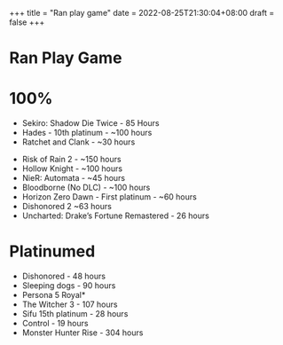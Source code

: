 +++
title =  "Ran play game"
date = 2022-08-25T21:30:04+08:00
draft = false
+++
# Ran Play Game

# 100%
- Sekiro: Shadow Die Twice - 85 Hours
- Hades - 10th platinum - ~100 hours
- Ratchet and Clank - ~30 hours
* Risk of Rain 2 - ~150 hours
* Hollow Knight - ~100 hours
* NieR: Automata - ~45 hours
* Bloodborne (No DLC) - ~100 hours
* Horizon Zero Dawn - First platinum - ~60 hours
* Dishonored 2 ~63 hours
* Uncharted: Drake’s Fortune Remastered - 26 hours
# Platinumed
* Dishonored - 48 hours
* Sleeping dogs - 90 hours
* Persona 5 Royal*
* The Witcher 3 - 107 hours
* Sifu 15th platinum - 28 hours
* Control - 19 hours
* Monster Hunter Rise - 304 hours
